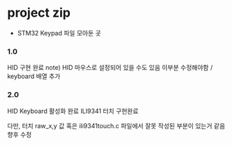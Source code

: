 # project zip
- STM32 Keypad 파일 모아둔 곳

### 1.0
HID 구현 완료
note) HID 마우스로 설정되어 있을 수도 있음 이부분 수정해야함 / keyboard 배열 추가

### 2.0
HID Keyboard 활성화 완료
ILI9341 터치 구현완료

다만, 터치 raw_x,y 값 혹은 ili9341touch.c 파일에서 잘못 작성된 부분이 있는거 같음 향후 수정

